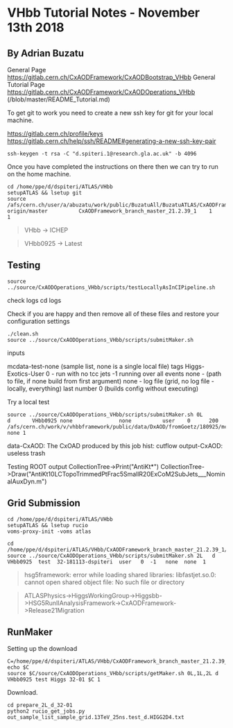 #  VHbb Tutorial Notes - November 13th 2018
## By Adrian Buzatu

General Page
https://gitlab.cern.ch/CxAODFramework/CxAODBootstrap_VHbb
General Tutorial Page
https://gitlab.cern.ch/CxAODFramework/CxAODOperations_VHbb (/blob/master/README_Tutorial.md)


To get git to work you need to create a new ssh key for git for your local machine.

https://gitlab.cern.ch/profile/keys
https://gitlab.cern.ch/help/ssh/README#generating-a-new-ssh-key-pair
~~~
ssh-keygen -t rsa -C "d.spiteri.1@research.gla.ac.uk" -b 4096
~~~

Once you have completed the instructions on there then we can try to run on the home machine.
~~~
cd /home/ppe/d/dspiteri/ATLAS/VHbb
setupATLAS && lsetup git
source /afs/cern.ch/user/a/abuzatu/work/public/BuzatuAll/BuzatuATLAS/CxAODFramework/getMaster.sh origin/master          CxAODFramework_branch_master_21.2.39_1    1           1
~~~

> VHbb -> ICHEP

> VHbb0925 -> Latest


## Testing
~~~
source ../source/CxAODOperations_VHbb/scripts/testLocallyAsInCIPipeline.sh
~~~

check logs
cd logs

Check if you are happy and then remove all of these files and restore your configuration settings
~~~
./clean.sh
source ../source/CxAODOperations_VHbb/scripts/submitMaker.sh
~~~
inputs

mcdata-test-none (sample list, none is a single local file)
tags
Higgs-Exotics-User
0 - run with no tcc jets
-1 running over all events
none - (path to file, if none build from first argument)
none - log file (grid, no log file - locally, everything)
last number 0 (builds config without executing)

Try a local test
~~~
source ../source/CxAODOperations_VHbb/scripts/submitMaker.sh 0L       d       VHbb0925 none               none          user    0      200     /afs/cern.ch/work/v/vhbbframework/public/data/DxAOD/fromGoetz/180925/mc16_13TeV.345056.PowhegPythia8EvtGen_NNPDF3_AZNLO_ZH125J_MINLO_vvbb_VpT.deriv.DAOD_HIGG5D1.e5706_e5984_s3126_r10201_r10210_p3641_tid15477888_00 none 1
~~~

data-CxAOD: The CxOAD produced by this job
hist: cutflow
output-CxAOD: useless trash

Testing ROOT output
CollectionTree->Print("AntiKt*")
CollectionTree->Draw("AntiKt10LCTopoTrimmedPtFrac5SmallR20ExCoM2SubJets___NominalAuxDyn.m")

## Grid Submission
~~~
cd /home/ppe/d/dspiteri/ATLAS/VHbb
setupATLAS && lsetup rucio
voms-proxy-init -voms atlas

cd /home/ppe/d/dspiteri/ATLAS/VHbb/CxAODFramework_branch_master_21.2.39_1/run
source ../source/CxAODOperations_VHbb/scripts/submitMaker.sh 2L   d  VHbb0925  test  32-181113-dspiteri  user   0  -1   none  none  1
~~~

>  hsg5framework: error while loading shared libraries: libfastjet.so.0: cannot open shared object file: No such file or directory

>  ATLASPhysics->HiggsWorkingGroup->Higgsbb->HSG5RunIIAnalysisFramework->CxAODFramework->Release21Migration

## RunMaker

Setting up the download
~~~
C=/home/ppe/d/dspiteri/ATLAS/VHbb/CxAODFramework_branch_master_21.2.39_1
echo $C
source $C/source/CxAODOperations_VHbb/scripts/getMaker.sh 0L,1L,2L d VHbb0925 test Higgs 32-01 $C 1
~~~
Download.
~~~
cd prepare_2L_d_32-01
python2 rucio_get_jobs.py out_sample_list_sample_grid.13TeV_25ns.test_d.HIGG2D4.txt
~~~
